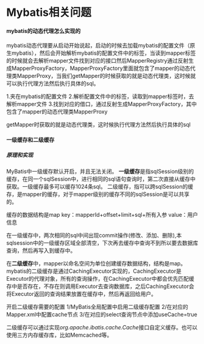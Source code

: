 # Mybatis相关问题

#### mybatis的动态代理怎么实现的

mybatis动态代理要从启动开始说起，启动的时候去加载mybatis的配置文件（原生mybatis），然后会开始解析mybatis的配置文件中的标签，当读到mapper标签的时候就会去解析mapper文件找到对应的接口然后MapperRegistry通过反射生成MapperProxyFactory，MapperProxyFactory里面就包含了mapper的动态代理类MapperProxy，当我们getMapper的时候获取的就是动态代理类，这时候就可以执行代理方法然后执行具体的sql。

1.夹在mybatis的配置文件
2.解析配置文件中的标签，读取到mapper标签时，去解析mapper文件
3.找到对应的借口，通过反射生成MapperProxyFactory，其中包含了mapper的动态代理类MapperProxy

getMapper时获取的就是动态代理类，这时候执行代理方法然后执行具体的sql



#### 一级缓存和二级缓存

##### 原理和实现

MyBatis中一级缓存默认开启，并且无法关闭。
**一级缓存**是指sqlSession级别的缓存，在同一个sqlSession中，进行相同的sql语句查询时，第二次直接从缓存中获取。一级缓存最多可以缓存1024条sql。
二级缓存，指可以跨sqlSession的缓存，是mapper的缓存，对于mapper级别的缓存不同的sqlSession是可以共享的。

缓存的数据结构是map
key：mapperId+offset+limit+sql+所有入参
value：用户信息

在一级缓存中，两次相同的sql中间出现commit操作(修改、添加、删除),本sqlsession中的一级缓存区域全部清空，下次再去缓存中查询不到所以要去数据库查询，然后再写入到缓存中。

在**二级缓存**中，mapper以命名空间为单位创建缓存数据结构，结构是map。mybatis的二级缓存是通过CachingExecutor实现的，CachingExecutor是Executor的代理对象，所有的查询操作，在CachingExecutor中都会优先匹配缓存中是否存在，不存在则调用Executor去查询数据库，之后CachingExecutor会将Executor返回的查询结果放置在缓存中，然后再返回给用户。

开启二级缓存需要的配置
1/MyBatis全局配置中启用二级缓存配置
2/在对应的Mapper.xml中配置cache节点
3/在对应的select查询节点中添加useCache=true

二级缓存可以通过实现*org.apache.ibatis.cache.Cache*接口自定义缓存。也可以使用三方内存缓存库，比如Memcached等。







